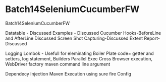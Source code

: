 # Batch14SeleniumCucumberFW
Batch14SeleniumCucumberFW


Datatable - Discussed
Examples - Discussed
Cucumber Hooks-BeforeLine and AfterLine Discussed
Screen Shot Capturing-Discussed
Extent Report-Discussed

Logging
Lombok - Usefull for eleminating Boiler Plate code= getter and setters, log statement, Builders
Parallel Exec
Cross Browser execution,
WebDriver factory
maven command line argument

Dependecy Injection
Maven Execution using sure fire
Config